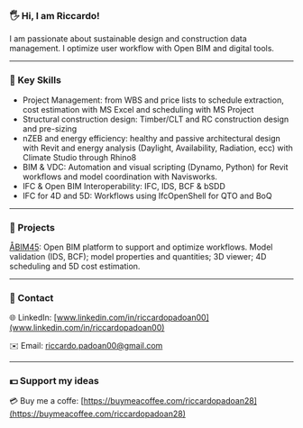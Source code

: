 ### 🖐️ Hi, I am Riccardo!

I am passionate about  sustainable design and construction data management. I optimize user workflow with Open BIM and digital tools.

---

### 🔑 Key Skills 

- Project Management: from WBS and price lists to schedule extraction, cost estimation with MS Excel and scheduling with MS Project
- Structural construction design: Timber/CLT and RC construction design and pre-sizing
- nZEB and energy efficiency: healthy and passive architectural design with Revit and energy analysis (Daylight, Availability, Radiation, ecc) with Climate Studio through Rhino8
- BIM & VDC: Automation and visual scripting (Dynamo, Python) for Revit workflows and model coordination with Navisworks.
- IFC & Open BIM Interoperability:  IFC, IDS, BCF & bSDD
- IFC for 4D and 5D: Workflows using IfcOpenShell for QTO and BoQ
  
---

### 📁 Projects

[ÅBIM45](https://github.com/riccardopadoan28/IFC_Thesis_BIM45D.git): Open BIM platform to support and optimize workflows. Model validation (IDS, BCF); model properties and quantities; 3D viewer; 4D scheduling and 5D cost estimation.

---

### 📄 Contact

🌐  LinkedIn: [www.linkedin.com/in/riccardopadoan00](www.linkedin.com/in/riccardopadoan00)

✉️  Email: [riccardo.padoan00@gmail.com](mailto:riccardo.padoan00@gmail.com)

---

### 💵 Support my ideas

💳  Buy me a coffe: [https://buymeacoffee.com/riccardopadoan28](https://buymeacoffee.com/riccardopadoan28)
